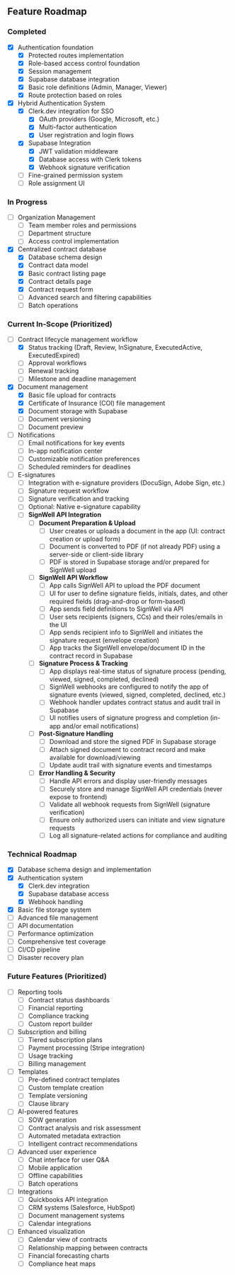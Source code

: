 ## Feature Roadmap 

### Completed
- [x] Authentication foundation
  - [x] Protected routes implementation
  - [x] Role-based access control foundation
  - [x] Session management
  - [x] Supabase database integration
  - [x] Basic role definitions (Admin, Manager, Viewer)
  - [x] Route protection based on roles
- [x] Hybrid Authentication System
  - [x] Clerk.dev integration for SSO
    - [x] OAuth providers (Google, Microsoft, etc.)
    - [x] Multi-factor authentication
    - [x] User registration and login flows
  - [x] Supabase Integration
    - [x] JWT validation middleware
    - [x] Database access with Clerk tokens
    - [x] Webhook signature verification
  - [ ] Fine-grained permission system
  - [ ] Role assignment UI

### In Progress
- [ ] Organization Management
  - [ ] Team member roles and permissions
  - [ ] Department structure
  - [ ] Access control implementation

- [x] Centralized contract database
  - [x] Database schema design
  - [x] Contract data model
  - [x] Basic contract listing page
  - [x] Contract details page
  - [x] Contract request form
  - [ ] Advanced search and filtering capabilities
  - [ ] Batch operations

### Current In-Scope (Prioritized)
- [ ] Contract lifecycle management workflow
  - [x] Status tracking (Draft, Review, InSignature, ExecutedActive, ExecutedExpired)
  - [ ] Approval workflows
  - [ ] Renewal tracking
  - [ ] Milestone and deadline management

- [x] Document management
  - [x] Basic file upload for contracts
  - [x] Certificate of Insurance (COI) file management
  - [x] Document storage with Supabase
  - [ ] Document versioning
  - [ ] Document preview

- [ ] Notifications
  - [ ] Email notifications for key events
  - [ ] In-app notification center
  - [ ] Customizable notification preferences
  - [ ] Scheduled reminders for deadlines

- [ ] E-signatures
  - [ ] Integration with e-signature providers (DocuSign, Adobe Sign, etc.)
  - [ ] Signature request workflow
  - [ ] Signature verification and tracking
  - [ ] Optional: Native e-signature capability
  - [ ] **SignWell API Integration**
    - [ ] **Document Preparation & Upload**
      - [ ] User creates or uploads a document in the app (UI: contract creation or upload form)
      - [ ] Document is converted to PDF (if not already PDF) using a server-side or client-side library
      - [ ] PDF is stored in Supabase storage and/or prepared for SignWell upload
    - [ ] **SignWell API Workflow**
      - [ ] App calls SignWell API to upload the PDF document
      - [ ] UI for user to define signature fields, initials, dates, and other required fields (drag-and-drop or form-based)
      - [ ] App sends field definitions to SignWell via API
      - [ ] User sets recipients (signers, CCs) and their roles/emails in the UI
      - [ ] App sends recipient info to SignWell and initiates the signature request (envelope creation)
      - [ ] App tracks the SignWell envelope/document ID in the contract record in Supabase
    - [ ] **Signature Process & Tracking**
      - [ ] App displays real-time status of signature process (pending, viewed, signed, completed, declined)
      - [ ] SignWell webhooks are configured to notify the app of signature events (viewed, signed, completed, declined, etc.)
      - [ ] Webhook handler updates contract status and audit trail in Supabase
      - [ ] UI notifies users of signature progress and completion (in-app and/or email notifications)
    - [ ] **Post-Signature Handling**
      - [ ] Download and store the signed PDF in Supabase storage
      - [ ] Attach signed document to contract record and make available for download/viewing
      - [ ] Update audit trail with signature events and timestamps
    - [ ] **Error Handling & Security**
      - [ ] Handle API errors and display user-friendly messages
      - [ ] Securely store and manage SignWell API credentials (never expose to frontend)
      - [ ] Validate all webhook requests from SignWell (signature verification)
      - [ ] Ensure only authorized users can initiate and view signature requests
      - [ ] Log all signature-related actions for compliance and auditing

### Technical Roadmap
- [x] Database schema design and implementation
- [x] Authentication system
  - [x] Clerk.dev integration
  - [x] Supabase database access
  - [x] Webhook handling
- [x] Basic file storage system
- [ ] Advanced file management
- [ ] API documentation
- [ ] Performance optimization
- [ ] Comprehensive test coverage
- [ ] CI/CD pipeline
- [ ] Disaster recovery plan

### Future Features (Prioritized)
- [ ] Reporting tools
  - [ ] Contract status dashboards
  - [ ] Financial reporting
  - [ ] Compliance tracking
  - [ ] Custom report builder

- [ ] Subscription and billing
  - [ ] Tiered subscription plans
  - [ ] Payment processing (Stripe integration)
  - [ ] Usage tracking
  - [ ] Billing management

- [ ] Templates
  - [ ] Pre-defined contract templates
  - [ ] Custom template creation
  - [ ] Template versioning
  - [ ] Clause library

- [ ] AI-powered features
  - [ ] SOW generation
  - [ ] Contract analysis and risk assessment
  - [ ] Automated metadata extraction
  - [ ] Intelligent contract recommendations

- [ ] Advanced user experience
  - [ ] Chat interface for user Q&A
  - [ ] Mobile application
  - [ ] Offline capabilities
  - [ ] Batch operations

- [ ] Integrations
  - [ ] Quickbooks API integration
  - [ ] CRM systems (Salesforce, HubSpot)
  - [ ] Document management systems
  - [ ] Calendar integrations

- [ ] Enhanced visualization
  - [ ] Calendar view of contracts
  - [ ] Relationship mapping between contracts
  - [ ] Financial forecasting charts
  - [ ] Compliance heat maps